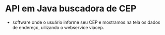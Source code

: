 # API em Java buscadora de CEP

-  software onde o usuário informe seu CEP e mostramos na tela os dados de endereço, uilizando o webservice viacep.
